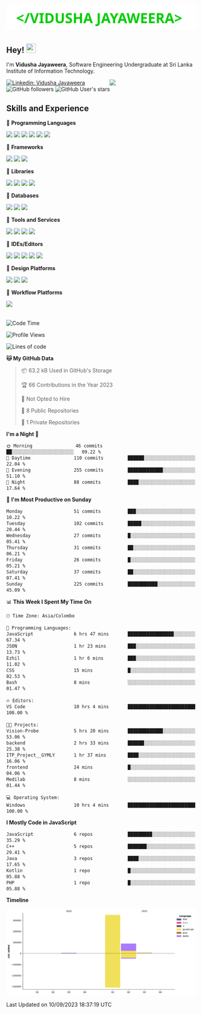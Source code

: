 <h1 align="center">
  <img src="https://raw.githubusercontent.com/Vidusha-Jayaweera/Vidusha-Jayaweera/master/name.svg" alt="Marton Lederer" />
</h1>

## Hey! <img src="https://media.giphy.com/media/hvRJCLFzcasrR4ia7z/giphy.gif" width="25px" height="25px">  
I'm <strong>Vidusha Jayaweera</strong>, Software Engineering Undergraduate at Sri Lanka Institute of Information Technology.

<img align='right' src="https://media.giphy.com/media/M9gbBd9nbDrOTu1Mqx/giphy.gif" width="230">


[![Linkedin: Vidusha Jayaweera](https://img.shields.io/badge/-Vidusha_Jayaweera-blue?style=flat-square&logo=Linkedin&logoColor=white&link=https://www.linkedin.com/in/vidusha-t-jayaweera/)](https://www.linkedin.com/in/vidusha-t-jayaweera/)
![GitHub followers](https://img.shields.io/github/followers/vidusha-jayaweera?style=social)
![GitHub User's stars](https://img.shields.io/github/stars/vidusha-jayaweera?style=social)

## Skills and Experience
🔴 <strong>Programming Languages</strong>

![](https://img.shields.io/badge/C-00599C?style=for-the-badge&logo=c&logoColor=white)
![](https://img.shields.io/badge/C%2B%2B-00599C?style=for-the-badge&logo=c%2B%2B&logoColor=white)
![](https://img.shields.io/badge/JavaScript-F7DF1E?style=for-the-badge&logo=javascript&logoColor=black)
![](https://img.shields.io/badge/Java-ED8B00?style=for-the-badge&logo=java&logoColor=white)
![](https://img.shields.io/badge/Kotlin-0095D5?&style=for-the-badge&logo=kotlin&logoColor=white)
![](https://img.shields.io/badge/PHP-777BB4?style=for-the-badge&logo=php&logoColor=white)

🔴 <strong>Frameworks</strong>

![](https://img.shields.io/badge/Spring-6DB33F?style=for-the-badge&logo=spring&logoColor=white)
![](https://img.shields.io/badge/Spring_Boot-F2F4F9?style=for-the-badge&logo=spring-boot)
![](https://img.shields.io/badge/Bootstrap-563D7C?style=for-the-badge&logo=bootstrap&logoColor=white)

🔴 <strong>Libraries</strong>

![](https://img.shields.io/badge/Express.js-000000?style=for-the-badge&logo=express&logoColor=white)
![](https://img.shields.io/badge/React-20232A?style=for-the-badge&logo=react&logoColor=61DAFB)
![](https://img.shields.io/badge/Node.js-339933?style=for-the-badge&logo=nodedotjs&logoColor=white)
![](https://img.shields.io/badge/Material--UI-0081CB?style=for-the-badge&logo=material-ui&logoColor=white)

🔴 <strong>Databases</strong>

![](	https://img.shields.io/badge/MongoDB-4EA94B?style=for-the-badge&logo=mongodb&logoColor=white)
![](	https://img.shields.io/badge/SQLite-07405E?style=for-the-badge&logo=sqlite&logoColor=white)
![](	https://img.shields.io/badge/MySQL-00000F?style=for-the-badge&logo=mysql&logoColor=white)

🔴 <strong>Tools and Services</strong>

![](https://img.shields.io/badge/Git-F05032?style=for-the-badge&logo=git&logoColor=white)
![](https://img.shields.io/badge/Postman-FF6C37?style=for-the-badge&logo=postman&logoColor=white)
![](https://img.shields.io/badge/Insomnia-black?style=for-the-badge&logo=insomnia&logoColor=5849BE)
![](https://img.shields.io/badge/firebase-ffca28?style=for-the-badge&logo=firebase&logoColor=white)

🔴 <strong>IDEs/Editors</strong>

![](https://img.shields.io/badge/Visual_Studio_Code-0078D4?style=for-the-badge&logo=visual%20studio%20code&logoColor=white)
![](https://img.shields.io/badge/IntelliJ_IDEA-000000.svg?style=for-the-badge&logo=intellij-idea&logoColor=white)
![](https://img.shields.io/badge/Android%20Studio-3DDC84.svg?style=for-the-badge&logo=android-studio&logoColor=white)
![](https://img.shields.io/badge/Eclipse-2C2255?style=for-the-badge&logo=eclipse&logoColor=white)
![](https://img.shields.io/badge/sublime_text-%23575757.svg?&style=for-the-badge&logo=sublime-text&logoColor=important)

🔴 <strong>Design Platforms</strong>

![](https://img.shields.io/badge/Canva-%2300C4CC.svg?&style=for-the-badge&logo=Canva&logoColor=white)
![](https://img.shields.io/badge/Figma-F24E1E?style=for-the-badge&logo=figma&logoColor=white)
![](https://img.shields.io/badge/Adobe%20Photoshop-31A8FF?style=for-the-badge&logo=Adobe%20Photoshop&logoColor=black)

🔴 <strong>Workflow Platforms</strong>

![](https://img.shields.io/badge/Jira-0052CC?style=for-the-badge&logo=Jira&logoColor=white)
<br><br>

<!--START_SECTION:waka-->
![Code Time](http://img.shields.io/badge/Code%20Time-24%20hrs%206%20mins-blue)

![Profile Views](http://img.shields.io/badge/Profile%20Views-5-blue)

![Lines of code](https://img.shields.io/badge/From%20Hello%20World%20I%27ve%20Written-445.2%20thousand%20lines%20of%20code-blue)

**🐱 My GitHub Data** 

> 📦 63.2 kB Used in GitHub's Storage 
 > 
> 🏆 66 Contributions in the Year 2023
 > 
> 🚫 Not Opted to Hire
 > 
> 📜 8 Public Repositories 
 > 
> 🔑 1 Private Repositories 
 > 
**I'm a Night 🦉** 

```text
🌞 Morning                46 commits          ██░░░░░░░░░░░░░░░░░░░░░░░   09.22 % 
🌆 Daytime                110 commits         ██████░░░░░░░░░░░░░░░░░░░   22.04 % 
🌃 Evening                255 commits         █████████████░░░░░░░░░░░░   51.10 % 
🌙 Night                  88 commits          ████░░░░░░░░░░░░░░░░░░░░░   17.64 % 
```
📅 **I'm Most Productive on Sunday** 

```text
Monday                   51 commits          ███░░░░░░░░░░░░░░░░░░░░░░   10.22 % 
Tuesday                  102 commits         █████░░░░░░░░░░░░░░░░░░░░   20.44 % 
Wednesday                27 commits          █░░░░░░░░░░░░░░░░░░░░░░░░   05.41 % 
Thursday                 31 commits          ██░░░░░░░░░░░░░░░░░░░░░░░   06.21 % 
Friday                   26 commits          █░░░░░░░░░░░░░░░░░░░░░░░░   05.21 % 
Saturday                 37 commits          ██░░░░░░░░░░░░░░░░░░░░░░░   07.41 % 
Sunday                   225 commits         ███████████░░░░░░░░░░░░░░   45.09 % 
```


📊 **This Week I Spent My Time On** 

```text
🕑︎ Time Zone: Asia/Colombo

💬 Programming Languages: 
JavaScript               6 hrs 47 mins       █████████████████░░░░░░░░   67.34 % 
JSON                     1 hr 23 mins        ███░░░░░░░░░░░░░░░░░░░░░░   13.73 % 
Ezhil                    1 hr 6 mins         ███░░░░░░░░░░░░░░░░░░░░░░   11.02 % 
CSS                      15 mins             █░░░░░░░░░░░░░░░░░░░░░░░░   02.53 % 
Bash                     8 mins              ░░░░░░░░░░░░░░░░░░░░░░░░░   01.47 % 

🔥 Editors: 
VS Code                  10 hrs 4 mins       █████████████████████████   100.00 % 

🐱‍💻 Projects: 
Vision-Probe             5 hrs 20 mins       █████████████░░░░░░░░░░░░   53.06 % 
backend                  2 hrs 33 mins       ██████░░░░░░░░░░░░░░░░░░░   25.38 % 
ITP_Project__GYMLY       1 hr 37 mins        ████░░░░░░░░░░░░░░░░░░░░░   16.06 % 
frontend                 24 mins             █░░░░░░░░░░░░░░░░░░░░░░░░   04.06 % 
Medilab                  8 mins              ░░░░░░░░░░░░░░░░░░░░░░░░░   01.44 % 

💻 Operating System: 
Windows                  10 hrs 4 mins       █████████████████████████   100.00 % 
```

**I Mostly Code in JavaScript** 

```text
JavaScript               6 repos             █████████░░░░░░░░░░░░░░░░   35.29 % 
C++                      5 repos             ███████░░░░░░░░░░░░░░░░░░   29.41 % 
Java                     3 repos             ████░░░░░░░░░░░░░░░░░░░░░   17.65 % 
Kotlin                   1 repo              █░░░░░░░░░░░░░░░░░░░░░░░░   05.88 % 
PHP                      1 repo              █░░░░░░░░░░░░░░░░░░░░░░░░   05.88 % 
```



**Timeline**

![Lines of Code chart](https://raw.githubusercontent.com/Vidusha-Jayaweera/Vidusha-Jayaweera/main/assets/bar_graph.png)


 Last Updated on 10/09/2023 18:37:19 UTC
<!--END_SECTION:waka-->

